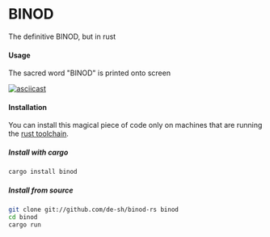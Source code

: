 # BINOD
The definitive BINOD, but in rust

#### Usage
The sacred word "BINOD" is printed onto screen

[![asciicast](https://asciinema.org/a/yqSScuMx8l6XuwjW0gRbBPRa9.svg)](https://asciinema.org/a/yqSScuMx8l6XuwjW0gRbBPRa9)

#### Installation
You can install this magical piece of code only on machines that are running the [rust toolchain](https://rustup.rs).

##### Install with cargo
```bash
cargo install binod
```

##### Install from source
```bash
git clone git://github.com/de-sh/binod-rs binod
cd binod
cargo run
```
